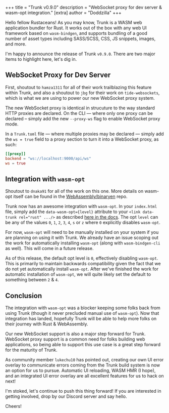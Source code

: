 +++
title = "Trunk v0.9.0"
description = "WebSocket proxy for dev server & wasm-opt integration."
[extra]
author = "Doddzilla"
+++

Hello fellow Rustaceans! As you may know, Trunk is a WASM web application bundler for Rust. It works out of the box with any web UI framework based on `wasm-bindgen`, and supports bundling of a good number of asset types including SASS/SCSS, CSS, JS snippets, images, and more.

I'm happy to announce the release of Trunk `v0.9.0`. There are two major items to highlight here, let's dig in.

## WebSocket Proxy for Dev Server

First, shoutout to `hamza1311` for all of their work trailblazing this feature within Trunk, and also a shoutout to `jbg` for their work on `tide-websockets`, which is what we are using to power our new WebSocket proxy system.

The new WebSocket proxy is identical in strucuture to the way standard HTTP proxies are declared. On the CLI — where only one proxy can be declared – simply add the new `--proxy-ws` flag to enable WebSocket proxy mode.

In a `Trunk.toml` file — where multiple proxies may be declared — simply add the `ws = true` field to a proxy section to turn it into a WebSocket proxy, as such:

```toml
[[proxy]]
backend = "ws://localhost:9000/api/ws"
ws = true
```

## Integration with `wasm-opt`

Shoutout to `dnaka91` for all of the work on this one. More details on wasm-opt itself can be found in the [WebAssembly/binaryen](https://github.com/WebAssembly/binaryen) repo.

Trunk now has an awesome integration with `wasm-opt`. In your `index.html` file, simply add the `data-wasm-opt={level}` attribute to your `<link data-trunk rel="rust" .../>` as described [here in the docs](https://trunkrs.dev/assets/#rust). The opt `level` can be any of the values `0`, `1`, `2`, `3`, `4`, `s` or `z` where `0` explicitly disables `wasm-opt`.

For now, `wasm-opt` will need to be manually installed on your system if you are planning on using it with Trunk. We already have an issue scoping out the work for automatically installing `wasm-opt` (along with `wasm-bindgen-cli` as well). This will come in a future release.

As of this release, the default opt level is `0`, effectively disabling `wasm-opt`. This is primarily to maintain backwards compatibility given the fact that we do not yet automatically install `wasm-opt`. After we've finished the work for automatic installation of `wasm-opt`, we will quite likely set the default to something between `2` & `4`.

## Conclusion

The integration with `wasm-opt` was a blocker keeping some folks back from using Trunk (though it never precluded manual use of `wasm-opt`). Now that integration has landed, hopefully Trunk will be able to help more folks on their journey with Rust & WebAssembly.

Our new WebSocket support is also a major step forward for Trunk. WebSocket proxy support is a common need for folks building web applications, so being able to support this use case is a great step forward for the maturity of Trunk.

As community member `lukechu10` has pointed out, creating our own UI error overlay to communicate errors coming from the Trunk build system is now an option for us to pursue. Automatic UI reloading, WASM HMR (I hope), and an integrated UI error overlay are all excellent features for us to hack on next!

I'm stoked, let's continue to push this thing forward! If you are interested in getting involved, drop by our Discord server and say hello.

Cheers!
